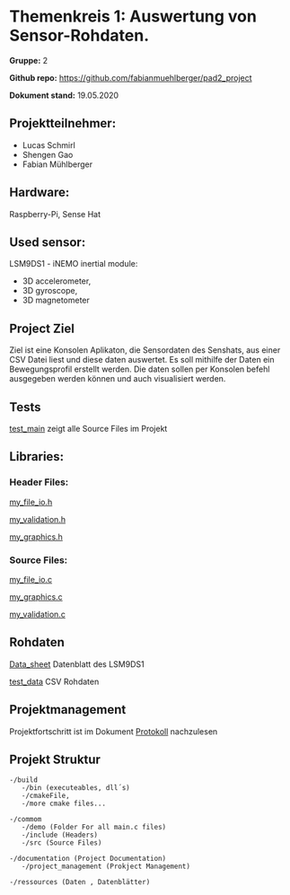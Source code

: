 # Themenkreis 1: Auswertung von Sensor-Rohdaten.

**Gruppe:** 2

**Github repo:** https://github.com/fabianmuehlberger/pad2_project

**Dokument stand:** 19.05.2020

## Projektteilnehmer:

* Lucas Schmirl
* Shengen Gao
* Fabian Mühlberger

## Hardware:
Raspberry-Pi, Sense Hat

## Used sensor:
LSM9DS1 - iNEMO inertial module:
* 3D accelerometer,
* 3D gyroscope, 
* 3D magnetometer

## Project Ziel
Ziel ist eine Konsolen Aplikaton, die Sensordaten des Senshats, aus einer CSV Datei liest und diese daten auswertet. Es soll mithilfe der Daten ein Bewegungsprofil erstellt werden. Die daten sollen per Konsolen befehl ausgegeben werden können und auch visualisiert werden. 

## Tests

[test_main](../build/bin/test_main.exe) zeigt alle Source Files im Projekt



## Libraries:

### Header Files:

[my_file_io.h](../common/include/my_file_io/my_file_io.h) 

[my_validation.h](../common/include/my_validation/my_validation.h)

[my_graphics.h](../common/include/my_graphics/my_graphics.h)

### Source Files:
[my_file_io.c](../common/src/my_file_io/my_file_io.c)

[my_graphics.c](../common/src/my_graphics/my_graphics.c)

[my_validation.c](../common/src/my_validation/my_validation.c)

## Rohdaten
[Data_sheet](../ressources/datasheet_LSM9DS1.pdf) Datenblatt des LSM9DS1

[test_data](../ressources/Test_Data_20k_IMU-LSM9DS1.csv) CSV Rohdaten 



## Projektmanagement

Projektfortschritt ist im Dokument [Protokoll](../documentation/protokoll.md) nachzulesen


## Projekt Struktur

 ```
-/build
    -/bin (executeables, dll´s)
    -/cmakeFile,
    -/more cmake files...

-/commom
    -/demo (Folder For all main.c files)
    -/include (Headers)
    -/src (Source Files)

-/documentation (Project Documentation)
    -/project_management (Prokject Management)

-/ressources (Daten , Datenblätter)

````

